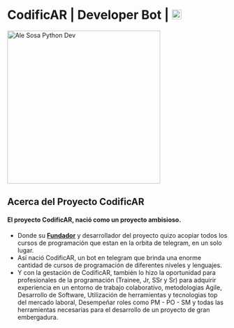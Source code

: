 # **__CodificAR | Developer Bot__** | [<img src= "https://i.postimg.cc/CLDG6P89/github-filled.png" height=22>](https://github.com/ProgramAR-DevPy/CodificAR) 
 
<a href="https://www.linkedin.com/in/alejandrososa-encodeyourlife/">
  <img src="https://i.postimg.cc/c4LvMCXz/photo-2023-08-13-19-09-12.jpg" alt="Ale Sosa Python Dev" width="350px">
</a>



## Acerca del Proyecto CodificAR 

#### **El proyecto CodificAR, nació como un proyecto ambisioso**. 
- Donde su  [**__Fundador__**](https://www.linkedin.com/in/alejandrososa-encodeyourlife/) y desarrollador del proyecto quizo acopiar todos los cursos de programación que estan en la orbita de telegram, en un solo lugar. 
- Así nació CodificAR, un bot en telegram que brinda una enorme cantidad de cursos de programación de diferentes niveles y lenguajes.  
- Y con la gestación de CodificAR, también lo hizo la oportunidad para profesionales de la programación (Trainee, Jr, SSr y Sr) para adquirir experiencia en un entorno de trabajo colaborativo, metodologias Agile, Desarrollo de Software, Utilización de herramientas y tecnologias top del mercado laboral, Desempeñar roles como PM - PO - SM y todas las herramientas necesarias para el desarrollo de un proyecto de gran embergadura.
